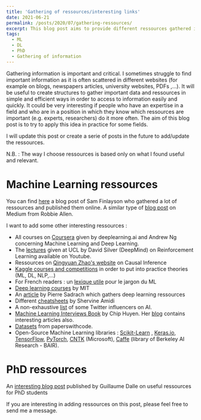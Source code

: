 ```yaml
---
title: 'Gathering of ressources/interesting links'
date: 2021-06-21
permalink: /posts/2020/07/gathering-ressources/
excerpt: This blog post aims to provide different ressources gathered in a simple way. <br/><img src='/images/centralization.png' style="width:256px;height:256px;">
tags:
  - ML
  - DL
  - PhD 
  - Gathering of information
---
```


Gathering information is important and critical. I sometimes struggle to find important information as it is often scattered in different websites (for example on blogs, newspapers articles, university websites, PDFs ,...).
It will be useful to create structures to gather important data and ressources in simple and efficient ways in order to access to information easily and quickly. It could be very interesting if people who have an expertise in a field and who are in a position in which they know which ressources are important (e.g. experts, researchers) do it more often. 
The aim of this blog post is to try to apply this idea in practice for some fields. 

I will update this post or create a serie of posts in the future to add/update the ressources.

N.B. : The way I choose ressources is based only on what I found useful and relevant.

Machine Learning ressources
======
You can find [here](https://sgfin.github.io/learning-resources/?fbclid=IwAR1mdvyzKHj4Z1jvBKsZTzpZiDwDO8wRmAruv69p_1I223WizSuwqhVy9fE#causal) a blog post of Sam Finlayson who gathered a lot of ressources and published them online. A similar type of [blog post](https://medium.com/machine-learning-in-practice/my-curated-list-of-ai-and-machine-learning-resources-from-around-the-web-9a97823b8524) on Medium from Robbie Allen.


I want to add some other interesting ressources : 
- All courses on [Coursera](https://www.coursera.org/) given by deeplearning.ai and Andrew Ng concerning Machine Learning and Deep Learning.
- The [lectures](https://www.youtube.com/watch?v=2pWv7GOvuf0&list=PLqYmG7hTraZDM-OYHWgPebj2MfCFzFObQ) given at UCL by David Silver (DeepMind) on Reinforcement Learning available on Youtube.
- Ressources on [Qingyuan Zhao's website](http://www.statslab.cam.ac.uk/~qz280/teaching/causal-2020/) on Causal Inference
- [Kaggle courses and competitions](https://www.kaggle.com/) in order to put into practice theories (ML, DL, NLP,...)
- For French readers : un [lexique utile](http://variances.eu/?p=5212&fbclid=IwAR3iBy6FM3TDI4m_0BJyyp3iDZ8xrqXXtQ3otVSz44RdDBMqXI-vMl3seAI ) pour le jargon du ML 
- [Deep learning courses](http://introtodeeplearning.com/) by MIT 
- An [article](https://towardsdatascience.com/best-resources-for-deep-learning-f4c774356734) by Pierre Sadrach which gathers deep learning ressources
- Different [cheatsheets](https://github.com/shervinea?tab=repositories) by Shervine Amidi
- A non-exhaustive [list](https://medium.springboard.com/30-twitter-influencers-you-have-to-follow-for-ai-machine-learning-977587b6406e) of some Twitter influencers on AI. 
- [Machine Learning Interviews Book](https://huyenchip.com/ml-interviews-book/) by Chip Huyen. Her [blog](https://huyenchip.com/blog/) contains interesting articles also. 
- [Datasets](https://paperswithcode.com/datasets) from paperswithcode.  
- Open-Source Machine Learning libraries : [Scikit-Learn](https://scikit-learn.org/stable/) , [Keras.io](https://keras.io/), [TensorFlow](https://www.tensorflow.org/), [PyTorch](https://pytorch.org/), [CNTK](https://docs.microsoft.com/en-us/cognitive-toolkit/) (Microsoft), [Caffe](https://caffe.berkeleyvision.org/) (library of Berkeley AI Research - BAIR).

PhD ressources 
======
An [interesting blog post](https://gdalle.github.io/PhDResources/) published by Guillaume Dalle on useful ressources for PhD students 


If you are interesting in adding ressources on this post, please feel free to send me a message. 
